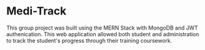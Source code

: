 # Medi-Track
This group project was built using the MERN Stack with MongoDB and JWT authenication. 
This web application allowed both student and administration to track the student's progress through their training coursework.
